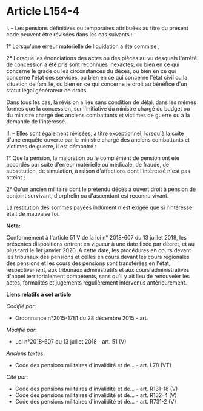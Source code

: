 # Article L154-4

I. – Les pensions définitives ou temporaires attribuées au titre du présent code peuvent être révisées dans les cas
suivants :

1° Lorsqu'une erreur matérielle de liquidation a été commise ;

2° Lorsque les énonciations des actes ou des pièces au vu desquels l'arrêté de concession a été pris sont reconnues
inexactes, ou bien en ce qui concerne le grade ou les circonstances du décès, ou bien en ce qui concerne l'état des services,
ou bien en ce qui concerne l'état civil ou la situation de famille, ou bien en ce qui concerne le droit au bénéfice d'un
statut légal générateur de droits.

Dans tous les cas, la révision a lieu sans condition de délai, dans les mêmes formes que la concession, sur l'initiative du
ministre chargé du budget ou du ministre chargé des anciens combattants et victimes de guerre ou à la demande de l'intéressé.

II. – Elles sont également révisées, à titre exceptionnel, lorsqu'à la suite d'une enquête ouverte par le ministre chargé des
anciens combattants et victimes de guerre, il est démontré :

1° Que la pension, la majoration ou le complément de pension ont été accordés par suite d'erreur matérielle ou médicale, de
fraude, de substitution, de simulation, à raison d'affections dont l'intéressé n'est pas atteint ;

2° Qu'un ancien militaire dont le prétendu décès a ouvert droit à pension de conjoint survivant, d'orphelin ou d'ascendant
est reconnu vivant.

La restitution des sommes payées indûment n'est exigée que si l'intéressé était de mauvaise foi.

**Nota:**

Conformément à l'article 51 V de la loi n° 2018-607 du 13 juillet 2018, les présentes dispositions entrent en vigueur à une
date fixée par décret, et au plus tard le 1er janvier 2020. A cette date, les procédures en cours devant les tribunaux des
pensions et celles en cours devant les cours régionales des pensions et les cours des pensions sont transférées en l'état,
respectivement, aux tribunaux administratifs et aux cours administratives d'appel territorialement compétents, sans qu'il y
ait lieu de renouveler les actes, formalités et jugements régulièrement intervenus antérieurement.

**Liens relatifs à cet article**

_Codifié par_:

  - Ordonnance n°2015-1781 du 28 décembre 2015 - art.

_Modifié par_:

  - Loi n°2018-607 du 13 juillet 2018 - art. 51 (V)

_Anciens textes_:

  - Code des pensions militaires d'invalidité et de... - art. L78 (VT)

_Cité par_:

  - Code des pensions militaires d'invalidité et de... - art. R131-18 (V)
  - Code des pensions militaires d'invalidité et de... - art. R132-4 (V)
  - Code des pensions militaires d'invalidité et de... - art. R731-2 (V)
